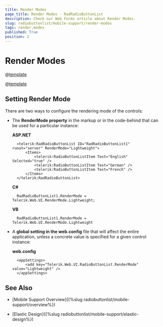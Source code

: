 ```yaml
---
title: Render Modes
page_title: Render Modes - RadRadioButtonList
description: Check our Web Forms article about Render Modes.
slug: radiobuttonlist/mobile-support/render-modes
tags: render,modes
published: True
position: 2
---
```


# Render Modes

@[template](/_templates/common/render-mode.md#buttons-supported-modes "control: RadRadioButtonList")

@[template](/_templates/common/render-mode.md#do-not-mix-modes-buttons "control: RadRadioButtonList")


## Setting Render Mode

There are two ways to configure the rendering mode of the controls:

* The **RenderMode property** in the markup or in the code-behind that can be used for a particular instance:

	**ASP.NET**

		<telerik:RadRadioButtonList ID="RadRadioButtonList1" runat="server" RenderMode="Lightweight">
			<Items>
				<telerik:RadioButtonListItem Text="English" Selected="true" />
				<telerik:RadioButtonListItem Text="German" />
				<telerik:RadioButtonListItem Text="French" />
			</Items>
		</telerik:RadRadioButtonList>


	**C#**

		RadRadioButtonList1.RenderMode = Telerik.Web.UI.RenderMode.Lightweight;

	**VB**

		RadRadioButtonList1.RenderMode = Telerik.Web.UI.RenderMode.Lightweight


* A **global setting in the web.config** file that will affect the entire application, unless a concrete value is specified for a given control instance:

	**web.config**

		<appSettings>
			<add key="Telerik.Web.UI.RadioButtonList.RenderMode" value="Lightweight" />
		</appSettings>


## See Also

 * [Mobile Support Overview]({%slug radiobuttonlist/mobile-support/overview%})

 * [Elastic Design]({%slug radiobuttonlist/mobile-support/elastic-design%})

